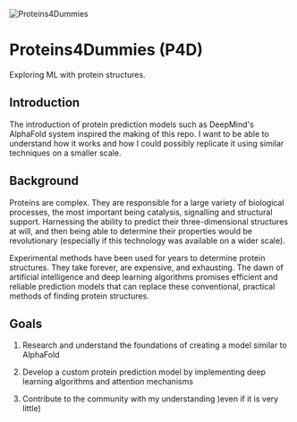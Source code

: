 ![Proteins4Dummies](https://github.com/ajschof/Proteins4Dummies/blob/main/ai_logo.png?raw=true)
# Proteins4Dummies (P4D)
Exploring ML with protein structures.

## Introduction
The introduction of protein prediction models such as DeepMind's AlphaFold system inspired the making of this repo. I want to be able to understand how it works and how I could possibly replicate it using similar techniques on a smaller scale.

## Background

Proteins are complex. They are responsible for a large variety of biological processes, the most important being catalysis, signalling and structural support. Harnessing the ability to predict their three-dimensional structures at will, and then being able to determine their properties would be revolutionary (especially if this technology was available on a wider scale).

Experimental methods have been used for years to determine protein structures. They take forever, are expensive, and exhausting. The dawn of artificial intelligence and deep learning algorithms promises efficient and reliable prediction models that can replace these conventional, practical methods of finding protein structures.

## Goals

1. Research and understand the foundations of creating a model similar to AlphaFold

2. Develop a custom protein prediction model by implementing deep learning algorithms and attention mechanisms

3. Contribute to the community with my understanding )even if it is very little)